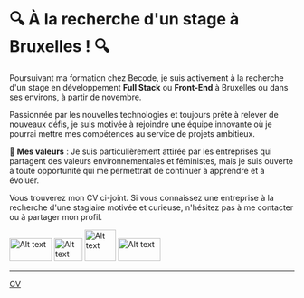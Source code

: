 # 🔍 À la recherche d'un stage à Bruxelles ! 🔍

Poursuivant ma formation chez Becode, je suis activement à la recherche d'un stage en développement **Full Stack** ou **Front-End** à Bruxelles ou dans ses environs, à partir de novembre.

Passionnée par les nouvelles technologies et toujours prête à relever de nouveaux défis, je suis motivée à rejoindre une équipe innovante où je pourrai mettre mes compétences au service de projets ambitieux.

🌱 **Mes valeurs** : Je suis particulièrement attirée par les entreprises qui partagent des valeurs environnementales et féministes, mais je suis ouverte à toute opportunité qui me permettrait de continuer à apprendre et à évoluer.

Vous trouverez mon CV ci-joint. Si vous connaissez une entreprise à la recherche d'une stagiaire motivée et curieuse, n'hésitez pas à me contacter ou à partager mon profil.


<img src="https://encrypted-tbn0.gstatic.com/images?q=tbn:ANd9GcTvyRmieFYEx56pJ4SVB4N1QWY0-NNBNs1WKw&s" alt="Alt text" width="75" height="40">  <img src="https://i.altapps.net/icons/ejs-a450f.jpeg" alt="Alt text" width="50" height="40">  <img src="https://toppng.com/uploads/preview/react-native-svg-transformer-allows-you-import-svg-aperture-science-innovators-logo-11562851994zqcpwozsvy.png" alt="Alt text" width="55" height="55">  <img src="https://github.com/Nathbecode/Nathbecode/blob/main/tailwind-css-logo-vector.png" alt="Alt text" width="75" height="40">






---

[CV](https://github.com/Nathbecode/Nathbecode/blob/main/CV-Nathaly.Viscaino.pdf)
